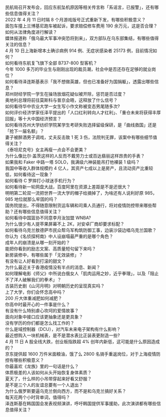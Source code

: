 民航局召开发布会，回应东航坠机原因等相关传言称「系谣言，已报警」，还有哪些信息值得关注？  
2022 年 4 月 11 日时隔 8 个月游戏版号正式重新下发，有哪些积极意义？  
面包车撞上兰博基尼跑车被起诉，要求赔偿修车费用 190 余万元，这是否合理？如何从法律角度进行解读？  
媒体报道称「俄乌最大军事冲突恐将到来」，双方部队在乌东部集结，有哪些值得关注的信息？  
4 月 10 日上海新增本土确诊病例 914 例、无症状感染者 25173 例，目前情况如何？  
如何看待东航复飞旗下全部 B737-800 型客机？  
今年 1000 多万的毕业生与刚刚出现的裁员潮，社会中是否还存在足够的就业岗位？  
如何看待泽连斯基表示「我不想做英雄，但也已准备好为国捐躯」，透露出哪些信息？  
郑州财经学院一学生在操场放烟花疑似被开除，惩罚是否过度？  
奥地利总理将前往莫斯科与普京会晤，这释放了什么信号？  
如何看待华中农业大学一女生写小作文称被变态男尾随多次?  
如何评价经济学家任泽平提出的「人口红利转向人才红利」、「重仓未来将获得丰厚回报」等十大中国经济预言？  
如何看待苏州大学纺织学院某学生考研失败选择留级保研，是「曲线救国」还是「抢下一届名额」？  
妻子被醉酒男子调戏，丈夫反击致 1 死 3 伤，法院判无罪，该案中有哪些细节值得关注？  
《泰坦尼克号》女主再瘦一点会不会更美？  
为什么像比尔·盖茨这样的人反而不戴劳力士或百达翡丽这样昂贵的手表？  
如果我和 Faker 中路一塔 SOLO，我满级六神装能吊打他裸装 1 级吗？  
我国中等收入群体规模约 4 亿人，其资产七成以上是房产，且流动资产比重较低，如何看待这一现象？  
如何看待 C 罗摔打小球迷手机行为？  
如何看待新一轮网盘大战，百度阿里在资源上差距是不是还很大？  
明明第二轮双一流把世界一流大学的帽子给摘掉了，为啥还有人说利好原 985，985 地位就那么牢固的吗？  
国务院提出，不得随意限制货运车辆和司乘人员通行，将对疫情防控带来哪些帮助？还有哪些信息值得关注？  
如何看待中国篮协不同意李月汝加盟 WNBA?  
为什么很少有人提苹果屏幕不上 2K，对安卓厂商却要求标配？  
如何看待乌克兰敖德萨市民众帮乌军构筑防御工事，边装沙袋边唱乌克兰国歌？  
你认为《名侦探柯南》中人设崩塌最严重的是哪个角色？  
成年人的崩溃是从哪一刻开始的？  
能把你看到的励志文案、高质量短句留下来吗？  
新房装修中，有哪些属于「无效装修」？  
有没有让人好看到打滚的甜文？  
为什么最近关于香港疫情没有半点的消息、新闻？  
如何理解电影《师父》中所说白俄女人「肌肉运用之妙，近乎拳理」，以及「阻止不了洋人破解我们的拳术」？  
古装历史剧《山河月明》对明朝历史的呈现真实吗？  
上了大学，你们会怀念高中吗？  
200 斤大体重减肥如何减肥？  
你高中时最开心的一件事是什么？  
有没有什么特别虐心坎坷的爱情故事？  
面向对象中接口应该更抽象还是更具象？  
没有学历的你们都是怎么找工作的？  
什么是域控制器（DCU），对汽车未来电子架构有什么影响？  
最近想购入一块机械表，是不是潜水表比正装表更耐造一些?  
4 月 11 日 A 股全线大跌，创业板指跌超 4% 创年内新低，这可能是什么原因造成的？  
京东提供超 1600 万件米面粮油，饿了么 2800 名骑手重返岗位，对于上海疫情防控有哪些积极意义？  
你最喜欢《龙族》里的一句话是什么？  
体质极差的人该如何从头开始恢复身体素质？  
夏天了，什么样的小吊带穿起来好看又舒服？  
是不是三个人的友谊总要有一个人退出？  
为什么俄罗斯要逼乌克兰倒向西方，而不是和乌克兰搞好关系？  
每天花两个小时背单词，值得吗？  
泽连斯基在韩国国会发表视频演讲，呼吁韩国提供军事援助，此次演讲都有哪些信息值得关注？  
